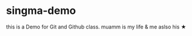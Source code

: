 # singma-demo
this is a Demo for Git and Github class. muamm is my life &amp; me aslso his &bigstar;
